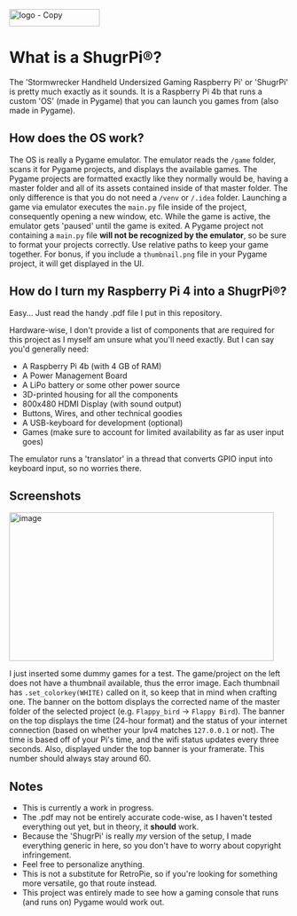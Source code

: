<img width="163" height="31" alt="logo - Copy" src="https://github.com/user-attachments/assets/b0f8cc0b-01e2-41e9-9600-cdc145be2491" />


# What is a ShugrPi®?
The 'Stormwrecker Handheld Undersized Gaming Raspberry Pi' or 'ShugrPi' is pretty much exactly as it sounds. It is a Raspberry Pi 4b that runs a custom 'OS' (made in Pygame) that you can launch you games from (also made in Pygame).


## How does the OS work?
The OS is really a Pygame emulator. The emulator reads the `/game` folder, scans it for Pygame projects, and displays the available games. The Pygame projects are formatted exactly like they normally would be, having a master folder and all of its assets contained inside of that master folder. The only difference is that you do not need a `/venv` or `/.idea` folder. Launching a game via emulator executes the `main.py` file inside of the project, consequently opening a new window, etc. While the game is active, the emulator gets 'paused' until the game is exited. A Pygame project not containing a `main.py` file **will not be recognized by the emulator**, so be sure to format your projects correctly. Use relative paths to keep your game together. For bonus, if you include a `thumbnail.png` file in your Pygame project, it will get displayed in the UI.


## How do I turn my Raspberry Pi 4 into a ShugrPi®?
Easy... Just read the handy .pdf file I put in this repository.

Hardware-wise, I don't provide a list of components that are required for this project as I myself am unsure what you'll need exactly. But I can say you'd generally need:
* A Raspberry Pi 4b (with 4 GB of RAM)
* A Power Management Board
* A LiPo battery or some other power source
* 3D-printed housing for all the components
* 800x480 HDMI Display (with sound output)
* Buttons, Wires, and other technical goodies
* A USB-keyboard for development (optional)
* Games (make sure to account for limited availability as far as user input goes)
  
The emulator runs a 'translator' in a thread that converts GPIO input into keyboard input, so no worries there.


## Screenshots
<img width="477" height="268" alt="image" src="https://github.com/user-attachments/assets/1bd94c81-a854-4be3-9f94-44d63abeabc1" />

I just inserted some dummy games for a test. The game/project on the left does not have a thumbnail available, thus the error image.
Each thumbnail has `.set_colorkey(WHITE)` called on it, so keep that in mind when crafting one.
The banner on the bottom displays the corrected name of the master folder of the selected project (e.g. `Flappy_bird` -> `Flappy Bird`).
The banner on the top displays the time (24-hour format) and the status of your internet connection (based on whether your Ipv4 matches `127.0.0.1` or not).
The time is based off of your Pi's time, and the wifi status updates every three seconds. Also, displayed under the top banner is your framerate.
This number should always stay around 60.


## Notes
* This is currently a work in progress.
* The .pdf may not be entirely accurate code-wise, as I haven't tested everything out yet, but in theory, it **should** work.
* Because the 'ShugrPi' is really *my* version of the setup, I made everything generic in here, so you don't have to worry about copyright infringement.
* Feel free to personalize anything.
* This is not a substitute for RetroPie, so if you're looking for something more versatile, go that route instead.
* This project was entirely made to see how a gaming console that runs (and runs on) Pygame would work out.
